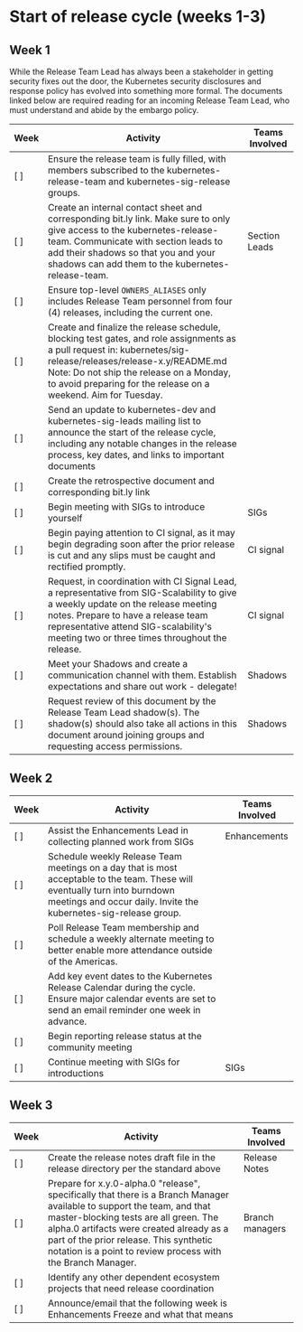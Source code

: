 # Start of release cycle (weeks 1-3)

## Week 1
While the Release Team Lead has always been a stakeholder in getting security fixes out the door, the Kubernetes security disclosures and response policy has evolved into something more formal. The documents linked below are required reading for an incoming Release Team Lead, who must understand and abide by the embargo policy.

| **Week** | **Activity** | **Teams Involved** |
| --- | --- | --- | 
| [ ] | Ensure the release team is fully filled, with members subscribed to the kubernetes-release-team and kubernetes-sig-release groups. |  |
| [ ] | Create an internal contact sheet and corresponding bit.ly link. Make sure to only give access to the kubernetes-release-team. Communicate with section leads to add their shadows so that you and your shadows can add them to the kubernetes-release-team. | Section Leads |
| [ ] | Ensure top-level `OWNERS_ALIASES` only includes Release Team personnel from four (4) releases, including the current one. |  |
| [ ] | Create and finalize the release schedule, blocking test gates, and role assignments as a pull request in: kubernetes/sig-release/releases/release-x.y/README.md Note: Do not ship the release on a Monday, to avoid preparing for the release on a weekend. Aim for Tuesday. |  |
| [ ] | Send an update to kubernetes-dev and kubernetes-sig-leads mailing list to announce the start of the release cycle, including any notable changes in the release process, key dates, and links to important documents |  |
| [ ] | Create the retrospective document and corresponding bit.ly link |  |
| [ ] | Begin meeting with SIGs to introduce yourself | SIGs |
| [ ] | Begin paying attention to CI signal, as it may begin degrading soon after the prior release is cut and any slips must be caught and rectified promptly. | CI signal |
| [ ] | Request, in coordination with CI Signal Lead, a representative from SIG-Scalability to give a weekly update on the release meeting notes. Prepare to have a release team representative attend SIG-scalability's meeting two or three times throughout the release. | CI signal |
| [ ] | Meet your Shadows and create a communication channel with them. Establish expectations and share out work - delegate! | Shadows |
| [ ] | Request review of this document by the Release Team Lead shadow(s). The shadow(s) should also take all actions in this document around joining groups and requesting access permissions. | Shadows |

## Week 2

| **Week** | **Activity** | **Teams Involved** |
| --- | --- | --- | 
| [ ] | Assist the Enhancements Lead in collecting planned work from SIGs | Enhancements |
| [ ] | Schedule weekly Release Team meetings on a day that is most acceptable to the team. These will eventually turn into burndown meetings and occur daily. Invite the kubernetes-sig-release group. | |
| [ ] | Poll Release Team membership and schedule a weekly alternate meeting to better enable more attendance outside of the Americas. | |
| [ ] | Add key event dates to the Kubernetes Release Calendar during the cycle. Ensure major calendar events are set to send an email reminder one week in advance. | |
| [ ] | Begin reporting release status at the community meeting | |
| [ ] | Continue meeting with SIGs for introductions | SIGs |

## Week 3
| **Week** | **Activity** | **Teams Involved** |
| --- | --- | --- | 
| [ ] | Create the release notes draft file in the release directory per the standard above | Release Notes |
| [ ] | Prepare for x.y.0-alpha.0 "release", specifically that there is a Branch Manager available to support the team, and that master-blocking tests are all green. The alpha.0 artifacts were created already as a part of the prior release. This synthetic notation is a point to review process with the Branch Manager. | Branch managers |
| [ ] | Identify any other dependent ecosystem projects that need release coordination | |
| [ ] | Announce/email that the following week is Enhancements Freeze and what that means | |


